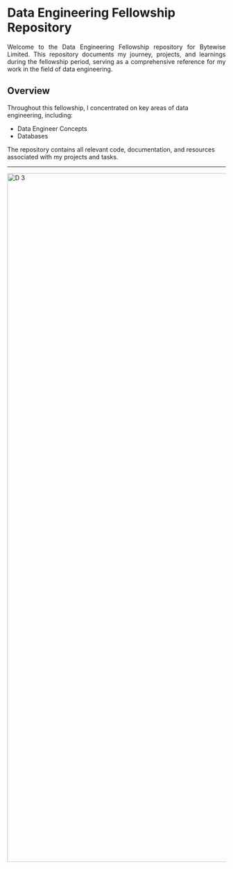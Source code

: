# Data Engineering Fellowship Repository
<p align="justify">
Welcome to the Data Engineering Fellowship repository for Bytewise Limited. This repository documents my journey, projects, and learnings during the fellowship period, serving as a comprehensive reference for my work in the field of data engineering.
</p>

## Overview
Throughout this fellowship, I concentrated on key areas of data engineering, including:

- Data Engineer Concepts
- Databases
<!-- - Data pipeline development
- ETL (Extract, Transform, Load) processes
- Data warehousing
- Big data technologies -->

The repository contains all relevant code, documentation, and resources associated with my projects and tasks.

---

<img width="1584" alt="D 3" src="https://github.com/heighterses/Abdullah-Bin-Aftab-Data-Engineering-BWF/assets/110668234/3fd92013-7f60-4d74-9a3b-957379231b38">
